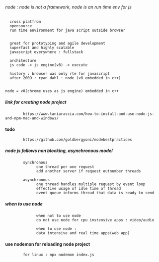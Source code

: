 ###### node : node is not a framework, node is an run time env for js
      cross platfrom
      opensource
      run time environment for java script outside browser


      great for prototyping and agile development
      superfast and highly scalable
      javascript everywhere : fullstack

      architecture
      js code -> js engine(v8) -> execute

      history : browser was only rte for javascript
      after 2009 : ryan dahl : node (v8 embedded in c++) 


    node = v8(chrome uses as js engine) embedded in c++
    
    
    
##### link for creating node project
            https://www.taniarascia.com/how-to-install-and-use-node-js-and-npm-mac-and-windows/
            
#### todo

            https://github.com/goldbergyoni/nodebestpractices



##### node js follows non blocking, asynchronous model
            synchronous
                  one thread per one request
                  add another server if request outnumber threads

            asynchronous
                  one thread handles multiple request by event loop
                  effective usage of idle time of thread
                  event queue informs thread that data is ready to send

##### when to use node
                  when not to use node
                  do not use node for cpu instensive apps : video/audio

                  when to use node : 
                  data intensive and real time apps(web app)


#### use nodemon for reloading node project

            for linux : npx nodemon index.js 
